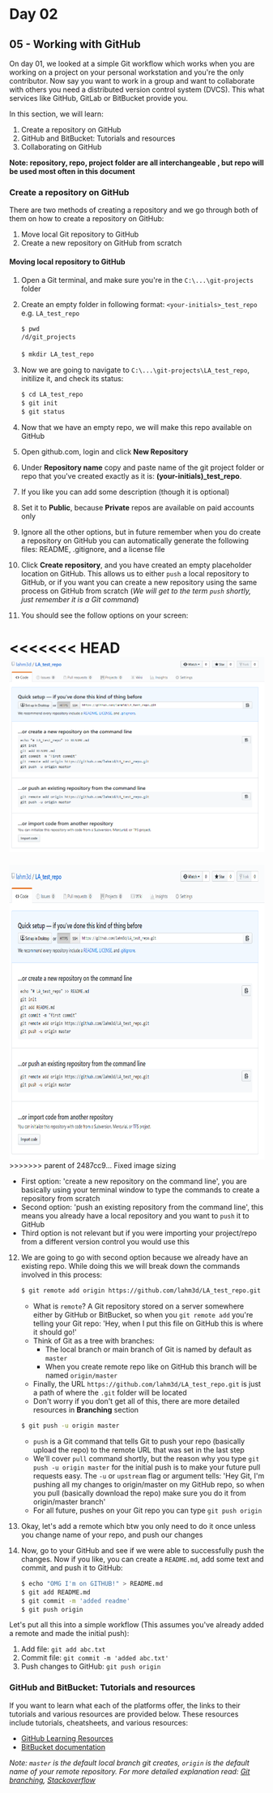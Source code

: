 # Day 02

## 05 - Working with GitHub
On day 01, we looked at a simple Git workflow which works when you are working on a project on your personal workstation and you're the only contributor. Now say you want to work in a group and want to collaborate with others you need a distributed version control system (DVCS). This what services like GitHub, GitLab or BitBucket provide you. 

In this section, we will learn:
1. Create a repository on GitHub
2. GitHub and BitBucket: Tutorials and resources
3. Collaborating on GitHub

**Note: repository, repo, project folder are all interchangeable , but repo will be used most often in this document**
### Create a repository on GitHub

There are two methods of creating a repository and we go through both of them on how to create a repository on GitHub:
1. Move local Git repository to GitHub
2. Create a new repository on GitHub from scratch

#### Moving local repository to GitHub

1. Open a Git terminal, and make sure you're in the `C:\...\git-projects` folder
2. Create an empty folder in following format: `<your-initials>_test_repo` e.g. `LA_test_repo`

    ```sh
    $ pwd
    /d/git_projects

    $ mkdir LA_test_repo
    ```
3. Now we are going to navigate to `C:\...\git-projects\LA_test_repo`, initilize it, and check its status:

    ```sh
    $ cd LA_test_repo
    $ git init
    $ git status
    ```
4. Now that we have an empty repo, we will make this repo available on GitHub
5. Open github.com, login and click **New Repository**
6. Under **Repository name** copy and paste name of the git project folder or repo that you've created exactly as it is: **(your-initials)_test_repo**. 
7. If you like you can add some description (though it is optional)
8. Set it to **Public**, because **Private** repos are available on paid accounts only 
9. Ignore all the other options, but in future remember when you do create a repository on GitHub you can automatically generate the following files: README, .gitignore, and a license file
10. Click **Create repository**, and you have created an empty placeholder location on GitHub. This allows us to either `push` a local repository to GitHub, or if you want you can create a new repository using the same process on GitHub from scratch (*We will get to the term `push` shortly, just remember it is a Git command*)
11. You should see the follow options on your screen:

<<<<<<< HEAD
![test_repo](images/test_repo.PNG)
=======
<!-- ![](images/test_repo.png =600x600) -->
<img src="images/test_repo.png" alt="test_repo" height="580" width="760"/>
>>>>>>> parent of 2487cc9... Fixed image sizing

+ First option: 'create a new repository on the command line', you are basically using your terminal window to type the commands to create a repository from scratch
+ Second option: 'push an existing repository from the command line', this means you already have a local repository and you want to `push` it to GitHub
+ Third option is not relevant but if you were importing your project/repo from a different version control you would use this
12. We are going to go with second option because we already have an existing repo. While doing this we will break down the commands involved in this process:

    ```sh
    $ git remote add origin https://github.com/lahm3d/LA_test_repo.git
    ```
    + What is `remote`? A Git repository stored on a server somewhere either by GitHub or BitBucket, so when you `git remote add` you're telling your Git repo: 'Hey, when I put this file on GitHub this is where it should go!'
    + Think of Git as a tree with branches:
        + The local branch or main branch of Git is named by default as `master`
        + When you create remote repo like on GitHub this branch will be named `origin/master`
    + Finally, the URL `https://github.com/lahm3d/LA_test_repo.git` is just a path of where the `.git` folder will be located
    + Don't worry if you don't get all of this, there are more detailed resources in **Branching** section

    ```sh
    $ git push -u origin master
    ```
    + `push` is a Git command that tells Git to push your repo (basically upload the repo) to the remote URL that was set in the last step
    + We'll cover `pull` command shortly, but the reason why you type `git push -u origin master` for the initial push is to make your future pull requests easy. The `-u` or `upstream` flag or argument tells: 'Hey Git, I'm pushing all my changes to origin/master on my GitHub repo, so when you pull (basically download the repo) make sure you do it from origin/master branch'
    + For all future, pushes on your Git repo you can type `git push origin`

13. Okay, let's add a remote which btw you only need to do it once unless you change name of your repo, and push our changes

14. Now, go to your GitHub and see if we were able to successfully push the changes. Now if you like, you can create a `README.md`, add some text and commit, and push it to GitHub:

    ```sh
    $ echo "OMG I'm on GITHUB!" > README.md
    $ git add README.md
    $ git commit -m 'added readme'
    $ git push origin
    ```
Let's put all this into a simple workflow (This assumes you've already added a remote and made the initial push):
1. Add file:    `git add abc.txt`
2. Commit file:     `git commit -m 'added abc.txt'`
3. Push changes to GitHub:  `git push origin` 

### GitHub and BitBucket: Tutorials and resources

If you want to learn what each of the platforms offer, the links to their tutorials and various resources are provided below. These resources include tutorials, cheatsheets, and various resources:

+ [GitHub Learning Resources](https://services.github.com/on-demand/resources/)
+ [BitBucket documentation](https://confluence.atlassian.com/bitbucket/bitbucket-cloud-documentation-221448814.html)




*Note: `master` is the default local branch git creates, `origin` is the default name of your remote repository. For more detailed explanation read: [Git branching](https://git-scm.com/book/en/v2/Git-Branching-Branches-in-a-Nutshell), [Stackoverflow](https://stackoverflow.com/questions/18137175/in-git-what-is-the-difference-between-origin-master-vs-origin-master#18137512)*